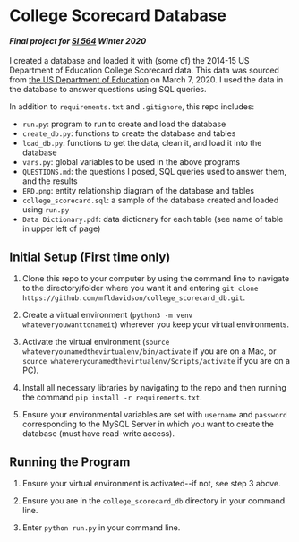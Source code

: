 # College Scorecard Database
#### _Final project for [SI 564](https://www.si.umich.edu/programs/courses/564) Winter 2020_

I created a database and loaded it with (some of) the 2014-15 US Department of Education College Scorecard data.
This data was sourced from [the US Department of Education](https://collegescorecard.ed.gov/data/) 
on March 7, 2020. I used the data in the database to answer questions using SQL queries.

In addition to `requirements.txt` and `.gitignore`, this repo includes:
- `run.py`: program to run to create and load the database
- `create_db.py`: functions to create the database and tables
- `load_db.py`: functions to get the data, clean it, and load it into the database
- `vars.py`: global variables to be used in the above programs
- `QUESTIONS.md`: the questions I posed, SQL queries used to answer them, and the results
- `ERD.png`: entity relationship diagram of the database and tables
- `college_scorecard.sql`: a sample of the database created and loaded using `run.py`
- `Data Dictionary.pdf`: data dictionary for each table (see name of table in upper left of page)

## Initial Setup (First time only)

1. Clone this repo to your computer by using the command line to navigate to the directory/folder 
where you want it and entering `git clone https://github.com/mfldavidson/college_scorecard_db.git`.

1. Create a virtual environment (`python3 -m venv whateveryouwanttonameit`) wherever you keep 
your virtual environments.

1. Activate the virtual environment (`source whateveryounamedthevirtualenv/bin/activate` if you are on a Mac, 
or `source whateveryounamedthevirtualenv/Scripts/activate` if you are on a PC).

1. Install all necessary libraries by navigating to the repo and then running the command 
`pip install -r requirements.txt`.

1. Ensure your environmental variables are set with `username` and `password` corresponding to the MySQL 
Server in which you want to create the database (must have read-write access).

## Running the Program

1. Ensure your virtual environment is activated--if not, see step 3 above.

1. Ensure you are in the `college_scorecard_db` directory in your command line.

1. Enter `python run.py` in your command line.

